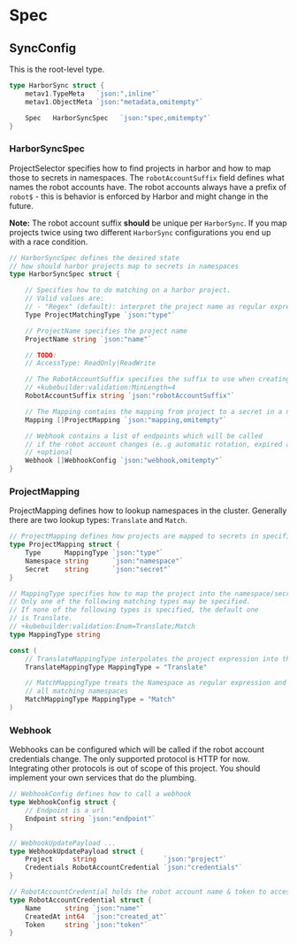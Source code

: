 # Spec

## SyncConfig

This is the root-level type.

```go
type HarborSync struct {
	metav1.TypeMeta   `json:",inline"`
	metav1.ObjectMeta `json:"metadata,omitempty"`

	Spec   HarborSyncSpec   `json:"spec,omitempty"`
}
```

### HarborSyncSpec

ProjectSelector specifies how to find projects in harbor and how to map those to secrets in namespaces.
The `robotAccountSuffix` field defines what names the robot accounts have. The robot accounts always have a prefix of `robot$` - this is behavior is enforced by Harbor and might change in the future.

**Note:** The robot account suffix **should** be unique per `HarborSync`. If you map projects twice using two different `HarborSync` configurations you end up with a race condition.

```go
// HarborSyncSpec defines the desired state
// how should harbor projects map to secrets in namespaces
type HarborSyncSpec struct {

	// Specifies how to do matching on a harbor project.
	// Valid values are:
	// - "Regex" (default): interpret the project name as regular expression;
	Type ProjectMatchingType `json:"type"`

	// ProjectName specifies the project name
	ProjectName string `json:"name"`

	// TODO:
	// AccessType: ReadOnly|ReadWrite

	// The RobotAccountSuffix specifies the suffix to use when creating a new robot account
	// +kubebuilder:validation:MinLength=4
	RobotAccountSuffix string `json:"robotAccountSuffix"`

	// The Mapping contains the mapping from project to a secret in a namespace
	Mapping []ProjectMapping `json:"mapping,omitempty"`

	// Webhook contains a list of endpoints which will be called
	// if the robot account changes (e..g automatic rotation, expired account, disabled...)
	// +optional
	Webhook []WebhookConfig `json:"webhook,omitempty"`
}
```

### ProjectMapping

ProjectMapping defines how to lookup namespaces in the cluster. Generally there are two lookup types: `Translate` and `Match`.

```go
// ProjectMapping defines how projects are mapped to secrets in specific namespaces
type ProjectMapping struct {
	Type      MappingType `json:"type"`
	Namespace string      `json:"namespace"`
	Secret    string      `json:"secret"`
}

// MappingType specifies how to map the project into the namespace/secret
// Only one of the following matching types may be specified.
// If none of the following types is specified, the default one
// is Translate.
// +kubebuilder:validation:Enum=Translate;Match
type MappingType string

const (
	// TranslateMappingType interpolates the project expression into the namespace
	TranslateMappingType MappingType = "Translate"

	// MatchMappingType treats the Namespace as regular expression and injects secrets into
	// all matching namespaces
	MatchMappingType MappingType = "Match"
)
```


### Webhook

Webhooks can be configured which will be called if the robot account credentials change. The only supported protocol is HTTP for now. Integrating other protocols is out of scope of this project. You should implement your own services that do the plumbing.

```go
// WebhookConfig defines how to call a webhook
type WebhookConfig struct {
	// Endpoint is a url
	Endpoint string `json:"endpoint"`
}

// WebhookUpdatePayload ...
type WebhookUpdatePayload struct {
	Project     string                 `json:"project"`
	Credentials RobotAccountCredential `json:"credentials"`
}

// RobotAccountCredential holds the robot account name & token to access the harbor API
type RobotAccountCredential struct {
	Name      string `json:"name"`
	CreatedAt int64  `json:"created_at"`
	Token     string `json:"token"`
}
```
